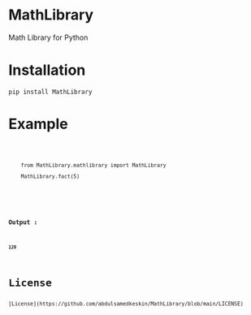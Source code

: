 # MathLibrary
Math Library for Python

<h1>Installation</h1>
<pre><code>pip install MathLibrary</code></pre>

<h1>Example</h1>
<pre>
<code class="python">
        
        from MathLibrary.mathlibrary import MathLibrary
        
        MathLibrary.fact(5)
        
        
<code>
</pre>
<h3>Output : </h3>
<h4><pre><code>120</code></pre></h4>
<h1>License</h1>
[License](https://github.com/abdulsamedkeskin/MathLibrary/blob/main/LICENSE)


